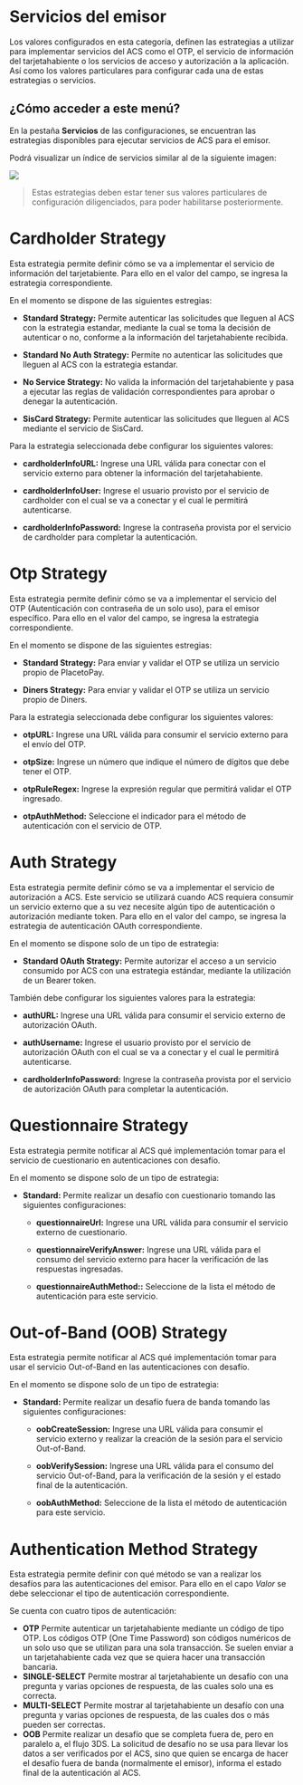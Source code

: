 <!--
type: tab
title: Servicios
-->

# Servicios del emisor

Los valores configurados en esta categoría, definen las estrategias a utilizar para implementar servicios del ACS como el OTP, el servicio de información del tarjetahabiente o los servicios de acceso y autorización a la aplicación. Así como los valores particulares para configurar cada una de estas estrategias o servicios.

## ¿Cómo acceder a este menú?

En la pestaña **Servicios** de las configuraciones, se encuentran las estrategias disponibles para ejecutar servicios de ACS para el emisor. 

Podrá visualizar un índice de servicios similar al de la siguiente imagen:

![](https://wiki.placetopay.com/images/0/06/Issuer-services.png)

> Estas estrategias deben estar tener sus valores particulares de configuración diligenciados, para poder habilitarse posteriormente.

<!--
type: tab
title: Servicio de información del tarjetahabiente
-->

# Cardholder Strategy

Esta estrategia permite definir cómo se va a implementar el servicio de información del tarjetabiente. Para ello en el valor del campo, se ingresa la estrategia correspondiente. 

  En el momento se dispone de las siguientes estregias:

  - **Standard Strategy:** Permite autenticar las solicitudes que lleguen al ACS con la estrategia estandar, mediante la cual se toma la decisión de autenticar o no, conforme a la información del tarjetahabiente recibida.

  - **Standard No Auth Strategy:** Permite no autenticar las solicitudes que lleguen al ACS con la estrategia estandar.

  - **No Service Strategy:** No valida la información del tarjetahabiente y pasa a ejecutar las reglas de validación correspondientes para aprobar o denegar la autenticación.

  - **SisCard Strategy:** Permite autenticar las solicitudes que lleguen al ACS mediante el servicio de SisCard.

  Para la estrategia seleccionada debe configurar los siguientes valores:

  - **cardholderInfoURL:** Ingrese una URL válida para conectar con el servicio externo para obtener la información del tarjetahabiente.

  - **cardholderInfoUser:** Ingrese el usuario provisto por el servicio de cardholder con el cual se va a conectar y el cual le permitirá autenticarse.

  - **cardholderInfoPassword:** Ingrese la contraseña provista por el servicio de cardholder para completar la autenticación.

<!--
type: tab
title: Servicio de OTP
-->

# Otp Strategy

Esta estrategia permite definir cómo se va a implementar el servicio del OTP (Autenticación con contraseña de un solo uso), para el emisor específico.  Para ello en el valor del campo, se ingresa la estrategia correspondiente. 

  En el momento se dispone de las siguientes estregias:

  - **Standard Strategy:** Para enviar y validar el OTP se utiliza un servicio propio de PlacetoPay.

  - **Diners Strategy:** Para enviar y validar el OTP se utiliza un servicio propio de Diners.

  Para la estrategia seleccionada debe configurar los siguientes valores:

  - **otpURL:** Ingrese una URL válida para consumir el servicio externo para el envío del OTP.

  - **otpSize:** Ingrese un número que indique el número de dígitos que debe tener el OTP.

  - **otpRuleRegex:** Ingrese la expresión regular que permitirá validar el OTP ingresado.
  
  - **otpAuthMethod:** Seleccione el indicador para el método de autenticación con el servicio de OTP.

<!--
type: tab
title: Servicio de autenticación
-->

# Auth Strategy

Esta estrategia permite definir cómo se va a implementar el servicio de autorización a ACS. Este servicio se utilizará cuando ACS requiera consumir un servicio externo que a su vez necesite algún tipo de autenticación o autorización mediante token. Para ello en el valor del campo, se ingresa la estrategia de autenticación OAuth correspondiente. 

  En el momento se dispone solo de un tipo de estrategia:

- **Standard OAuth Strategy:** Permite autorizar el acceso a un servicio consumido por ACS con una estrategia estándar, mediante la utilización de un Bearer token.

 También debe configurar los siguientes valores para la estrategia:

  - **authURL:** Ingrese una URL válida para consumir el servicio externo de autorización OAuth.

  - **authUsername:** Ingrese el usuario provisto por el servicio de autorización OAuth con el cual se va a conectar y el cual le permitirá autenticarse.

  - **cardholderInfoPassword:** Ingrese la contraseña provista por el servicio de autorización OAuth para completar la autenticación.
  

<!--
type: tab
title: Servicio de cuestionario
-->

# Questionnaire Strategy

Esta estrategia permite notificar al ACS qué implementación tomar para el servicio de cuestionario en autenticaciones con desafío.

En el momento se dispone solo de un tipo de estrategia:

- **Standard:** Permite realizar un desafío con cuestionario tomando las siguientes configuraciones:

  - **questionnaireUrl:** Ingrese una URL válida para consumir el servicio externo de cuestionario.

  - **questionnaireVerifyAnswer:** Ingrese una URL válida para el consumo del servicio externo para hacer la verificación de las respuestas ingresadas.
   
  - **questionnaireAuthMethod::** Seleccione de la lista el método de autenticación para este servicio.

<!--
type: tab
title: Servicio de cuestionario fuera de banda
-->

# Out-of-Band (OOB) Strategy

Esta estrategia permite notificar al ACS qué implementación tomar para usar el servicio Out-of-Band en las autenticaciones con desafío.

En el momento se dispone solo de un tipo de estrategia:

- **Standard:** Permite realizar un desafío fuera de banda tomando las siguientes configuraciones:

  - **oobCreateSession:** Ingrese una URL válida para consumir el servicio externo y realizar la creación de la sesión para el servicio Out-of-Band.

  - **oobVerifySession:** Ingrese una URL válida para el consumo del servicio Out-of-Band, para la verificación de la sesión y el estado final de la autenticación.

  - **oobAuthMethod:** Seleccione de la lista el método de autenticación para este servicio.
  
<!--
type: tab
title: Servicio de método de autenticación
-->

# Authentication Method Strategy

Esta estrategia permite definir con qué método se van a realizar los desafíos para las autenticaciones del emisor. Para ello en el capo *Valor* se debe seleccionar el tipo de autenticación correspondiente. 

Se cuenta con cuatro tipos de autenticación:

- **OTP** Permite autenticar un tarjetahabiente mediante un código de tipo OTP. Los códigos OTP (One Time Password) son códigos numéricos de un solo uso que se utilizan para una sola transacción. Se suelen enviar a un tarjetahabiente cada vez que se quiera hacer una transacción bancaria.
- **SINGLE-SELECT** Permite mostrar al tarjetahabiente un desafío con una pregunta y varias opciones de respuesta, de las cuales solo una es correcta.
- **MULTI-SELECT** Permite mostrar al tarjetahabiente un desafío con una pregunta y varias opciones de respuesta, de las cuales dos o más pueden ser correctas.
- **OOB** Permite realizar un desafío que se completa fuera de, pero en paralelo a, el flujo 3DS. La solicitud de desafío no se usa para llevar los datos a ser verificados por el ACS, sino que quien se encarga de hacer el desafío fuera de banda (normalmente el emisor), informa el estado final de la autenticación al ACS.

 
<!-- type: tab-end -->